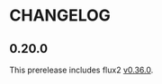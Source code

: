 CHANGELOG
=========

## 0.20.0

This prerelease includes flux2 [v0.36.0](https://github.com/fluxcd/flux2/releases/tag/v0.36.0).
